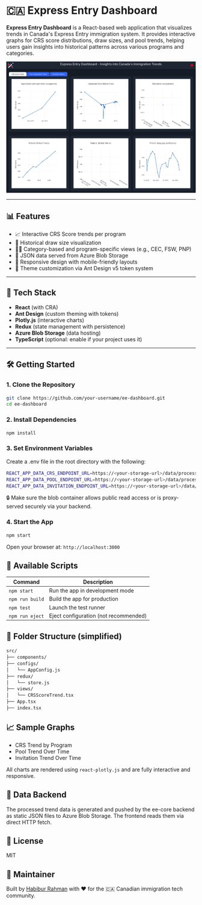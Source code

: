 # 🇨🇦 Express Entry Dashboard

**Express Entry Dashboard** is a React-based web application that visualizes trends in Canada's Express Entry immigration system. It provides interactive graphs for CRS score distributions, draw sizes, and pool trends, helping users gain insights into historical patterns across various programs and categories.

![screenshot](./public/img/screenshot.png) <!-- Optional: Add a screenshot if available -->

---

## 📊 Features

- 📈 Interactive CRS Score trends per program
- 📅 Historical draw size visualization
- 🧑‍💻 Category-based and program-specific views (e.g., CEC, FSW, PNP)
- 📁 JSON data served from Azure Blob Storage
- 📱 Responsive design with mobile-friendly layouts
- 🎨 Theme customization via Ant Design v5 token system

---

## 🚀 Tech Stack

- **React** (with CRA)
- **Ant Design** (custom theming with tokens)
- **Plotly.js** (interactive charts)
- **Redux** (state management with persistence)
- **Azure Blob Storage** (data hosting)
- **TypeScript** (optional: enable if your project uses it)

---

## 🛠️ Getting Started

### 1. Clone the Repository

```bash
git clone https://github.com/your-username/ee-dashboard.git
cd ee-dashboard
```

### 2. Install Dependencies
```bash
npm install
```
### 3. Set Environment Variables

Create a .env file in the root directory with the following:
```bash
REACT_APP_DATA_CRS_ENDPOINT_URL=https://<your-storage-url>/data/processed_data_crs_trend.json
REACT_APP_DATA_POOL_ENDPOINT_URL=https://<your-storage-url>/data/processed_data_pool_trend.json
REACT_APP_DATA_INVITATION_ENDPOINT_URL=https://<your-storage-url>/data/processed_data_draw_size.json
```
🔒 Make sure the blob container allows public read access or is proxy-served securely via your backend.

### 4. Start the App

```bash
npm start
```
Open your browser at: `http://localhost:3000`

## 🧪 Available Scripts


| Command | Description|
| --------------------- | ---------- | 
| `npm start`	| Run the app in development mode|
| `npm run build`	|Build the app for production|
| `npm test`	| Launch the test runner|
| `npm run eject`	| Eject configuration (not recommended)|


## 📂 Folder Structure (simplified)
```bash
src/
├── components/
├── configs/
│   └── AppConfig.js
├── redux/
│   └── store.js
├── views/
│   └── CRSScoreTrend.tsx
├── App.tsx
├── index.tsx
```

## 📈 Sample Graphs
- CRS Trend by Program
- Pool Trend Over Time
- Invitation Trend Over Time

All charts are rendered using `react-plotly.js` and are fully interactive and responsive.

## 🧩 Data Backend

The processed trend data is generated and pushed by the ee-core backend as static JSON files to Azure Blob Storage. The frontend reads them via direct HTTP fetch.

## 📄 License

MIT

## 👤 Maintainer

Built by [Habibur Rahman](https://habibrahman.me) with ❤️ for the 🇨🇦 Canadian immigration tech community.